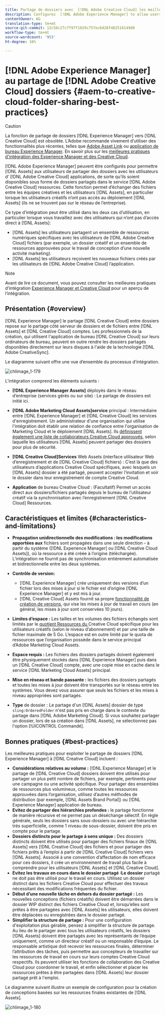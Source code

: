 ```yaml
---
title: Partage de dossiers avec  [!DNL Adobe Creative Cloud] les meilleures pratiques
description: Configurez  [!DNL Adobe Experience Manager] to allow users in [!DNL Experience Manager Assets] pour échanger des dossiers avec des utilisateurs Adobe Creative Cloud (CC).
contentOwner: AG
translation-type: tm+mt
source-git-commit: 12c56c27c7f97f1029c757ec6d28f482516149d0
workflow-type: tm+mt
source-wordcount: '953'
ht-degree: 16%

---
```



# [!DNL Adobe Experience Manager] au partage de  [!DNL Adobe Creative Cloud] dossiers  {#aem-to-creative-cloud-folder-sharing-best-practices}

>[!CAUTION]
>
>La fonction de partage de dossiers [!DNL Experience Manager] vers [!DNL Creative Cloud] est obsolète. L’Adobe recommande vivement d’utiliser des fonctionnalités plus récentes, telles que [Adobe Asset Link](https://helpx.adobe.com/fr/enterprise/using/adobe-asset-link.html) ou [application de bureau Experience Manager](https://experienceleague.adobe.com/docs/experience-manager-desktop-app/using/using.html?lang=fr). En savoir plus sur les [meilleures pratiques d&#39;intégration des Experience Manager et des Creative Cloud](/help/assets/aem-cc-integration-best-practices.md).

[!DNL Adobe Experience Manager] peuvent être configurés pour permettre  [!DNL Assets] aux utilisateurs de partager des dossiers avec les utilisateurs d’ [!DNL Adobe Creative Cloud] applications, de sorte qu’ils soient disponibles sous forme de dossiers partagés dans le service  [!DNL Adobe Creative Cloud] ressources. Cette fonction permet d’échanger des fichiers entre les équipes créatives et les utilisateurs [!DNL Assets], en particulier lorsque les utilisateurs créatifs n’ont pas accès au déploiement [!DNL Assets] (ils ne se trouvent pas sur le réseau de l’entreprise).

Ce type d’intégration peut être utilisé dans les deux cas d’utilisation, en particulier lorsque vous travaillez avec des utilisateurs qui n’ont pas d’accès direct à [!DNL Assets]:

* [!DNL Assets] les utilisateurs partagent un ensemble de ressources numériques spécifiques avec les utilisateurs de  [!DNL Adobe Creative Cloud] fichiers (par exemple, un dossier créatif et un ensemble de ressources approuvées pour le travail de conception d’une nouvelle activité marketing).
* [!DNL Assets] les utilisateurs reçoivent les nouveaux fichiers créés par les utilisateurs de  [!DNL Adobe Creative Cloud] l’application.

>[!NOTE]
>
>Avant de lire ce document, vous pouvez consulter les meilleures pratiques d’intégration [Experience Manager et Creative Cloud](/help/assets/aem-cc-integration-best-practices.md) pour un aperçu de l’intégration.

## Présentation {#overview}

[!DNL Experience Manager] le partage  [!DNL Creative Cloud] entre dossiers repose sur le partage côté serveur de dossiers et de fichiers entre  [!DNL Assets] et  [!DNL Creative Cloud] comptes. Les professionnels de la création, qui utilisent l&#39;application de bureau [!DNL Creative Cloud] sur leurs ordinateurs de bureau, peuvent en outre rendre les dossiers partagés disponibles directement sur leurs disques à l&#39;aide de la technologie [!DNL Adobe CreativeSync].

Le diagramme suivant offre une vue d’ensemble du processus d’intégration.

![chlimage_1-179](assets/chlimage_1-406.png)

L’intégration comprend les éléments suivants :

* **[!DNL Experience Manager Assets]** déployés dans le réseau d’entreprise (services gérés ou sur site) : Le partage de dossiers est initié ici.
* **[!DNL Adobe Marketing Cloud Assets]service** principal : Intermédiaire entre  [!DNL Experience Manager] et  [!DNL Creative Cloud] les services d&#39;enregistrement. Un administrateur d&#39;une organisation qui utilise l&#39;intégration doit établir une relation de confiance entre l&#39;organisation de Marketing Cloud et le déploiement [!DNL Assets]. Ils [définissent également une liste de collaborateurs Creative Cloud approuvés](https://experienceleague.adobe.com/docs/core-services/interface/assets/t-admin-add-cc-user.html), selon laquelle les utilisateurs [!DNL Assets] peuvent partager des dossiers pour plus de sécurité.

* **[!DNL Creative Cloud]Services**  Web Assets (interface utilisateur Web d’enregistrement et de  [!DNL Creative Cloud] fichiers) : C’est là que des utilisateurs d’applications Creative Cloud spécifiques, avec lesquels un  [!DNL Assets] dossier a été partagé, peuvent accepter l’invitation et voir le dossier dans leur enregistrement de compte Creative Cloud.
* **Application** de bureau Creative Cloud : (Facultatif) Permet un accès direct aux dossiers/fichiers partagés depuis le bureau de l’utilisateur créatif via la synchronisation avec l’enregistrement  [!DNL Creative Cloud] Ressources.

## Caractéristiques et limites {#characteristics-and-limitations}

* **Propagation unidirectionnelle des modifications : les modifications apportées aux** fichiers sont propagées dans une seule direction - à partir du système ([!DNL Experience Manager] ou  [!DNL Creative Cloud Assets]), où la ressource a été créée à l’origine (téléchargée). L’intégration ne fournit pas de synchronisation entièrement automatisée et bidirectionnelle entre les deux systèmes.
* **Contrôle de version:**

   * [!DNL Experience Manager] crée uniquement des versions d’un fichier lors des mises à jour si le fichier est d’origine  [!DNL Experience Manager] et y est mis à jour.
   * [!DNL Creative Cloud] Assets fournit sa propre [fonctionnalité de création de versions](https://helpx.adobe.com/fr/creative-cloud/help/versioning-faq.html), qui vise les mises à jour de travail en cours (en général, les mises à jour sont conservées 10 jours).

* **Limites d’espace :** Les tailles et les volumes des fichiers échangés sont limités par le  [quotient Ressources du ](https://helpx.adobe.com/creative-cloud/kb/file-storage-quota.html) Creative Cloud spécifique pour les utilisateurs créatifs (selon le niveau d’abonnement) et par une taille de fichier maximale de 5 Go. L’espace est en outre limité par le quota de ressources que l’organisation possède dans le service principal d’Adobe Marketing Cloud Assets.

* **Espace requis :** Les fichiers des dossiers partagés doivent également être physiquement stockés dans  [!DNL Experience Manager] puis dans un  [!DNL Creative Cloud] compte, avec une copie mise en cache dans le service  [!DNL Marketing Cloud Assets] principal.
* **Mise en réseau et bande passante :** les fichiers des dossiers partagés et toutes les mises à jour doivent être transportés sur le réseau entre les systèmes. Vous devez vous assurer que seuls les fichiers et les mises à niveau appropriées sont partagés.
* **Type** de dossier : Le partage d&#39;un  [!DNL Assets] dossier de type  `sling:OrderedFolder` n&#39;est pas pris en charge dans le contexte du partage dans  [!DNL Adobe Marketing Cloud]. Si vous souhaitez partager un dossier, lors de sa création dans [!DNL Assets], ne sélectionnez pas l&#39;option [!UICONTROL Commandé].

## Bonnes pratiques {#best-practices}

Les meilleures pratiques pour exploiter le partage de dossiers [!DNL Experience Manager] à [!DNL Creative Cloud] incluent :

* **Considérations relatives au volume :** [!DNL Experience Manager] et le partage de  [!DNL Creative Cloud] dossiers doivent être utilisés pour partager un plus petit nombre de fichiers, par exemple, pertinents pour une campagne ou une activité spécifique. Pour partager des ensembles de ressources plus volumineux, comme toutes les ressources approuvées dans l’organisation, utilisez d’autres méthodes de distribution (par exemple, [!DNL Assets Brand Portal]) ou [!DNL Experience Manager] application de bureau.
* **Evitez de partager des hiérarchies profondes :** le partage fonctionne de manière récursive et ne permet pas un déséchange sélectif. En règle générale, seuls les dossiers sans sous-dossiers ou avec une hiérarchie très superficielle, comme 1 niveau de sous-dossier, doivent être pris en compte pour le partage.
* **Dossiers distincts pour le partage à sens unique :** Des dossiers distincts doivent être utilisés pour partager des fichiers finaux de  [!DNL Assets] vers  [!DNL Creative Cloud] des fichiers et pour partager des fichiers prêts à l’emploi à partir de  [!DNL Creative Cloud] fichiers vers  [!DNL Assets]. Associé à une convention d’affectation de nom efficace pour ces dossiers, il crée un environnement de travail plus facile à comprendre pour les utilisateurs [!DNL Assets] et [!DNL Creative Cloud].
* **Evitez les travaux en cours dans le dossier partagé :Le dossier** partagé ne doit pas être utilisé pour le travail en cours. Utilisez un dossier distinct dans les fichiers Creative Cloud pour effectuer des travaux nécessitant des modifications fréquentes du fichier.
* **Début d’une nouvelle tâche en dehors du dossier partagé :** Les nouvelles conceptions (fichiers créatifs) doivent être démarrées dans le dossier WIP distinct des fichiers Creative Cloud et, lorsqu’elles sont prêtes à être partagées avec  [!DNL Assets] les utilisateurs, elles doivent être déplacées ou enregistrées dans le dossier partagé.
* **Simplifier la structure de partage :** Pour une configuration d&#39;exploitation plus gérable, pensez à simplifier la structure de partage. Au lieu de le partager avec tous les utilisateurs créatifs, les dossiers [!DNL Assets] doivent être partagés avec les représentants de l’équipe uniquement, comme un directeur créatif ou un responsable d’équipe. Le responsable artistique doit recevoir les ressources finales, déterminer l’attribution des tâches, puis permettre aux concepteurs de travailler sur les ressources de travail en cours sur leurs comptes Creative Cloud respectifs. Ils peuvent utiliser les fonctions de collaboration des Creative Cloud pour coordonner le travail, et enfin sélectionner et placer les ressources prêtes à être partagées dans [!DNL Assets] leur dossier partagé prêt à l&#39;emploi.

Le diagramme suivant illustre un exemple de configuration pour la création de conceptions basées sur les ressources finales existantes de [!DNL Assets].

![chlimage_1-180](assets/chlimage_1-407.png)
